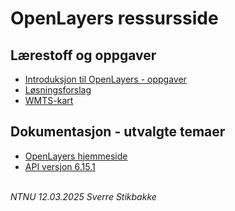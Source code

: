 # OpenLayers ressursside

## Lærestoff og oppgaver

- [Introduksjon til OpenLayers - oppgaver](openlayers-introduksjon.md)
- [Løsningsforslag](openlayers-l-forslag.md)
- [WMTS-kart](openlayers-wmts.md)

## Dokumentasjon - utvalgte temaer

- [OpenLayers hjemmeside](https://openlayers.org/)
- [API versjon 6.15.1](https://openlayers.org/en/v6.15.1/apidoc/)

\
_NTNU 12.03.2025 Sverre Stikbakke_
